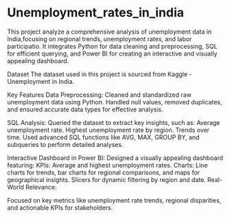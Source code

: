 # Unemployment_rates_in_india
This project analyze a comprehensive analysis of unemployment data in India,focusing on regional trends, unemployment rates, and labor participatio. It integrates Python for data cleaning and preprocessing, SQL for efficient querying, and Power BI for creating an interactive and visually appealing dashboard. 


Dataset
The dataset used in this project is sourced from Kaggle - Unemployment in India.

Key Features
Data Preprocessing:
Cleaned and standardized raw unemployment data using Python.
Handled null values, removed duplicates, and ensured accurate data types for effective analysis.

SQL Analysis:
Queried the dataset to extract key insights, such as:
Average unemployment rate.
Highest unemployment rate by region.
Trends over time.
Used advanced SQL functions like AVG, MAX, GROUP BY, and subqueries to perform detailed analyses.

Interactive Dashboard in Power BI:
Designed a visually appealing dashboard featuring:
KPIs: Average and highest unemployment rates.
Charts: Line charts for trends, bar charts for regional comparisons, and maps for geographical insights.
Slicers for dynamic filtering by region and date.
Real-World Relevance:

Focused on key metrics like unemployment rate trends, regional disparities, and actionable KPIs for stakeholders.
